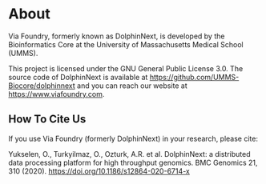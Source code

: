 # About

Via Foundry, formerly known as DolphinNext, is developed by the
Bioinformatics Core at the University of Massachusetts Medical School
(UMMS).

This project is licensed under the GNU General Public License 3.0. The
source code of DolphinNext is available at
<https://github.com/UMMS-Biocore/dolphinnext> and you can reach our
website at <https://www.viafoundry.com>.

## How To Cite Us

If you use Via Foundry (formerly DolphinNext) in your research, please
cite:

Yukselen, O., Turkyilmaz, O., Ozturk, A.R. et al. DolphinNext: a
distributed data processing platform for high throughput genomics. BMC
Genomics 21, 310 (2020). <https://doi.org/10.1186/s12864-020-6714-x>
